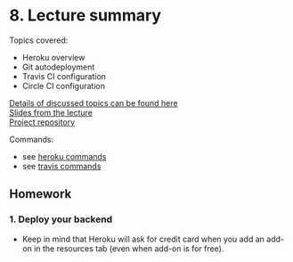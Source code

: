 # 8. Lecture summary

Topics covered:
- Heroku overview
- Git autodeployment
- Travis CI configuration
- Circle CI configuration

[Details of discussed topics can be found here](topics.md)  
[Slides from the lecture](https://docs.google.com/a/strv.com/presentation/d/1JlkZUztqhOxXxhyypeoJQ_Ufz6kQ3oY4xy0oTcahczA/edit?usp=sharing)  
[Project repository](https://github.com/strvcom/nodejs-nights-project)  

Commands:
- see [heroku commands](heroku-commands.md)
- see [travis commands](travis-commands.md)

## Homework

### 1. Deploy your backend
- Keep in mind that Heroku will ask for credit card when you add an add-on in the resources tab (even when add-on is for free).

